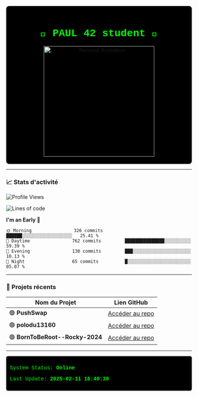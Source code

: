 <div align="center" style="background-color: black; padding: 20px; border-radius: 8px;">
  <h1 style="color: #00ff00; font-family: 'Courier New', monospace;">👾 PAUL 42 student 👾</h1>
  <img src="https://user-images.githubusercontent.com/76850574/123372234-123bd280-d5f9-11eb-9e79-f26ac16bdf4d.gif" width="300" alt="Terminal Animation"/>
</div>

---

### 📈 Stats d'activité

<!--START_SECTION:waka-->
![Profile Views](http://img.shields.io/badge/Profile%20Views-5-blue)

![Lines of code](https://img.shields.io/badge/From%20Hello%20World%20I%27ve%20Written-767.0%20thousand%20lines%20of%20code-blue)

**I'm an Early 🐤** 

```text
🌞 Morning                326 commits         ██████░░░░░░░░░░░░░░░░░░░   25.41 % 
🌆 Daytime                762 commits         ███████████████░░░░░░░░░░   59.39 % 
🌃 Evening                130 commits         ███░░░░░░░░░░░░░░░░░░░░░░   10.13 % 
🌙 Night                  65 commits          █░░░░░░░░░░░░░░░░░░░░░░░░   05.07 % 
```



<!--END_SECTION:waka-->

---






<!--START_SECTION:README-->
### 📂 Projets récents

| Nom du Projet       | Lien GitHub                                        |
|---------------------|----------------------------------------------------|
| 🟢 **PushSwap** | [Accéder au repo](https://github.com/polodu13160/PushSwap) |
| 🟢 **polodu13160** | [Accéder au repo](https://github.com/polodu13160/polodu13160) |
| 🟢 **BornToBeRoot--Rocky-2024** | [Accéder au repo](https://github.com/polodu13160/BornToBeRoot--Rocky-2024) |


---

<div style="color: #00ff00; font-family: 'Courier New', monospace; background-color: black; padding: 10px; border-radius: 5px;">
  <p>System Status: <strong>Online</strong></p>
  <p>Last Update: <strong>2025-02-11 16:40:30</strong></p>
</div>
<!--END_SECTION:README-->






